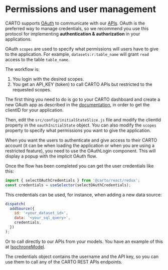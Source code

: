 
# Permissions and user management

CARTO supports [OAuth](https://en.wikipedia.org/wiki/OAuth) to communicate with our [APIs](https://carto.com/developers/). OAuth is the preferred way to manage credentials, so we recommend you use this protocol for implementing **authentication & authorization** in your applications.

OAuth `scopes` are used to specify what permissions will users have to give to the application. For example, `datasets:r:table_name` will grant `read` access to the table `table_name`.

The workflow is:

1) You login with the desired scopes.
2) You get an API_KEY (token) to call CARTO APIs but restricted to the requested scopes.

The first thing you need to do is go to your CARTO dashboard and create a new OAuth app as described in the [documentation](https://carto.com/developers/fundamentals/authorization/#oauth-apps), in order to get the clientID for your application.

Then, edit the `src/config/initialStateSlice.js` file and modify the clientId property in the `oauthInitialState` object. You can also modify the `scopes` property to specify what permissions you want to give the application.

When you want the users to authenticate and give access to their CARTO account (it can be when loading the application or when you are using a restricted feature), you need to use the OAuthLogin component. This will display a popup with the implicit OAuth flow.

Once the flow has been completed you can get the user credentials like this:

```javascript
import { selectOAuthCredentials } from '@carto/react/redux';
const credentials = useSelector(selectOAuthCredentials);
```

This credentials can be used, for instance, when adding a new data source:

```javascript
dispatch(
  addSource({
    id: '<your_dataset_id>',
    data: '<your_sql_query>',
    credentials,
  })
);
```

Or to call directly to our APIs from your models. You have an example of this at [IsochroneModel](https://github.com/CartoDB/carto-react-template/blob/develop/template-sample-app/template/src/models/IsochroneModel.js).

The credentials object contains the username and the API key, so you can use them to call any of the CARTO REST APIs endpoints.
